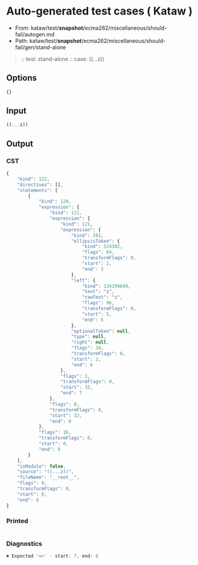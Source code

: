 # Auto-generated test cases ( Kataw )
- From: kataw/test/__snapshot__/ecma262/miscellaneous/should-fail/autogen.md
- Path: kataw/test/__snapshot__/ecma262/miscellaneous/should-fail/gen/stand-alone
> :: test: stand-alone
> :: case: ((...z))
## Options

`````js
{}
`````
## Input

`````js
((...z))
`````
## Output

### CST

```javascript
{
    "kind": 122,
    "directives": [],
    "statements": [
        {
            "kind": 120,
            "expression": {
                "kind": 121,
                "expression": {
                    "kind": 121,
                    "expression": {
                        "kind": 281,
                        "ellipsisToken": {
                            "kind": 524302,
                            "flags": 64,
                            "transformFlags": 0,
                            "start": 2,
                            "end": 5
                        },
                        "left": {
                            "kind": 134299649,
                            "text": "z",
                            "rawText": "z",
                            "flags": 96,
                            "transformFlags": 0,
                            "start": 5,
                            "end": 6
                        },
                        "optionalToken": null,
                        "type": null,
                        "right": null,
                        "flags": 34,
                        "transformFlags": 0,
                        "start": 2,
                        "end": 6
                    },
                    "flags": 1,
                    "transformFlags": 0,
                    "start": 32,
                    "end": 7
                },
                "flags": 0,
                "transformFlags": 0,
                "start": 32,
                "end": 8
            },
            "flags": 16,
            "transformFlags": 0,
            "start": 0,
            "end": 8
        }
    ],
    "isModule": false,
    "source": "((...z))",
    "fileName": "__root__",
    "flags": 0,
    "transformFlags": 0,
    "start": 0,
    "end": 8
}
```

### Printed

```javascript

```

### Diagnostics

```javascript
✖ Expected '=>' - start: 7, end: 8

```

